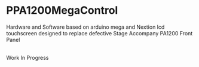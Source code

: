 # PPA1200MegaControl
Hardware and Software based on arduino mega and Nextion lcd touchscreen designed to replace defective Stage Accompany PA1200 Front Panel

<br>Work In Progress</br>
